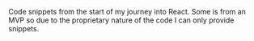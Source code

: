 Code snippets from the start of my journey into React. Some is from an MVP so due to the proprietary nature of the code I can only provide snippets.
